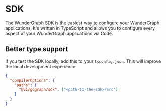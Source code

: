 # SDK

The WunderGraph SDK is the easiest way to configure your WunderGraph applications. It's written in TypeScript and allows you to configure every aspect of your WunderGraph applications via Code.

## Better type support

If you test the SDK locally, add this to your `tsconfig.json`. This will improve the local development experience.

```json
{
  "compilerOptions": {
    "paths": {
      "@virgograph/sdk": ["<path-to-the-sdk>/src"]
    }
  }
}
```
